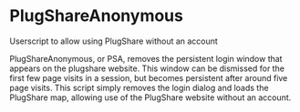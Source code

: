 # PlugShareAnonymous
Userscript to allow using PlugShare without an account


PlugShareAnonymous, or PSA, removes the persistent login window that appears on the plugshare website.  This window can be dismissed for the first few page visits in a session, but becomes persistent after around five page visits.  This script simply removes the login dialog and loads the PlugShare map, allowing use of the PlugShare website without an account.
